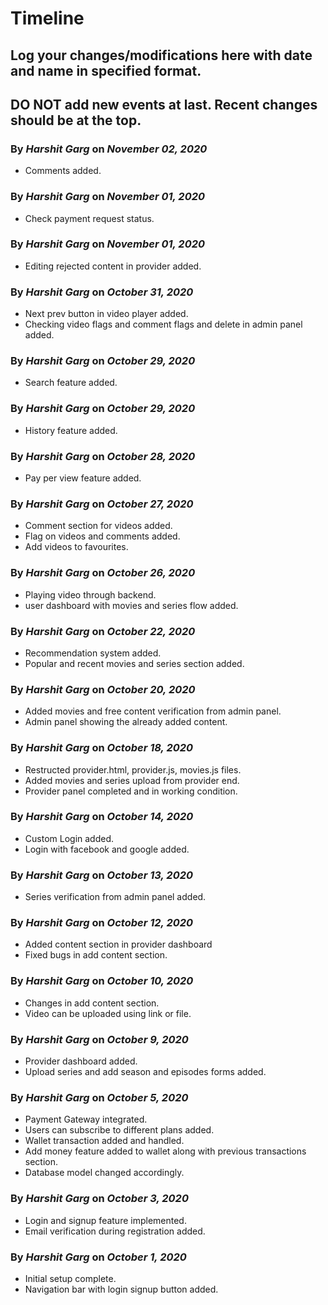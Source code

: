 # Timeline
## Log your changes/modifications here with date and name in specified format.
## DO NOT add new events at last. Recent changes should be at the top.


### By <b>_Harshit Garg_</b> on <b>_November 02, 2020_</b>
* Comments added.

### By <b>_Harshit Garg_</b> on <b>_November 01, 2020_</b>
* Check payment request status.

### By <b>_Harshit Garg_</b> on <b>_November 01, 2020_</b>
* Editing rejected content in provider added.

### By <b>_Harshit Garg_</b> on <b>_October 31, 2020_</b>
* Next prev button in video player added.
* Checking video flags and comment flags and delete in admin panel added.

### By <b>_Harshit Garg_</b> on <b>_October 29, 2020_</b>
* Search feature added.

### By <b>_Harshit Garg_</b> on <b>_October 29, 2020_</b>
* History feature added.

### By <b>_Harshit Garg_</b> on <b>_October 28, 2020_</b>
* Pay per view feature added.

### By <b>_Harshit Garg_</b> on <b>_October 27, 2020_</b>
* Comment section for videos added.
* Flag on videos and comments added.
* Add videos to favourites.

### By <b>_Harshit Garg_</b> on <b>_October 26, 2020_</b>
* Playing video through backend.
* user dashboard with movies and series flow added.

### By <b>_Harshit Garg_</b> on <b>_October 22, 2020_</b>
* Recommendation system added.
* Popular and recent movies and series section added.

### By <b>_Harshit Garg_</b> on <b>_October 20, 2020_</b>
* Added movies and free content verification from admin panel.
* Admin panel showing the already added content.


### By <b>_Harshit Garg_</b> on <b>_October 18, 2020_</b>
* Restructed provider.html, provider.js, movies.js files.
* Added movies and series upload from provider end.
* Provider panel completed and in working condition.


### By <b>_Harshit Garg_</b> on <b>_October 14, 2020_</b>
* Custom Login added.
* Login with facebook and google added.


### By <b>_Harshit Garg_</b> on <b>_October 13, 2020_</b>
* Series verification from admin panel added.


### By <b>_Harshit Garg_</b> on <b>_October 12, 2020_</b>
* Added content section in provider dashboard
* Fixed bugs in add content section.

### By <b>_Harshit Garg_</b> on <b>_October 10, 2020_</b>
* Changes in add content section.
* Video can be uploaded using link or file.


### By <b>_Harshit Garg_</b> on <b>_October 9, 2020_</b>
* Provider dashboard added.
* Upload series and add season and episodes forms added.

### By <b>_Harshit Garg_</b> on <b>_October 5, 2020_</b>
* Payment Gateway integrated.
* Users can subscribe to different plans added.
* Wallet transaction added and handled.
* Add money feature added to wallet along with previous transactions section.
* Database model changed accordingly.


### By <b>_Harshit Garg_</b> on <b>_October 3, 2020_</b>
* Login and signup feature implemented.
* Email verification during registration added.


### By <b>_Harshit Garg_</b> on <b>_October 1, 2020_</b>
* Initial setup complete.
* Navigation bar with login signup button added.
